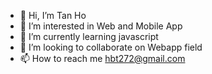 - 👋 Hi, I’m Tan Ho
- 👀 I’m interested in Web and Mobile App
- 🌱 I’m currently learning javascript
- 💞️ I’m looking to collaborate on Webapp field
- 📫 How to reach me hbt272@gmail.com

<!---
hbt272/hbt272 is a ✨ special ✨ repository because its `README.md` (this file) appears on your GitHub profile.
You can click the Preview link to take a look at your changes.
--->
